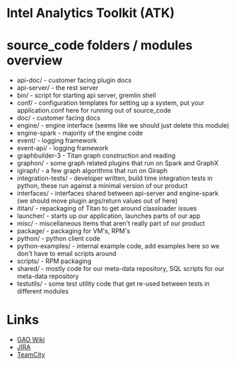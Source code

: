 Intel Analytics Toolkit (ATK)
=============================

# source_code folders / modules overview
* api-doc/ - customer facing plugin docs
* api-server/ - the rest server
* bin/ - script for starting api server, gremlin shell
* conf/ - configuration templates for setting up a system, put your application.conf here for running out of source_code
* doc/ - customer facing docs
* engine/ - engine interface (seems like we should just delete this module)
* engine-spark - majority of the engine code
* event/ - logging framework
* event-api/ - logging framework
* graphbuilder-3 - Titan graph construction and reading
* graphon/ - some graph related plugins that run on Spark and GraphX
* igiraph/ - a few graph algorithms that run on Giraph
* integration-tests/ - developer written, build time integration tests in python, these run against a minimal version of our product
* interfaces/ - interfaces shared between api-server and engine-spark (we should move plugin args/return values out of here)
* ititan/ - repackaging of Titan to get around classloader issues
* launcher/ - starts up our application, launches parts of our app
* misc/ - miscellaneous items that aren't really part of our product
* package/ - packaging for VM's, RPM's
* python/ - python client code
* python-examples/ - internal example code, add examples here so we don't have to email scripts around
* scripts/ - RPM packaging
* shared/ - mostly code for our meta-data repository, SQL scripts for our meta-data repository
* testutils/ - some test utility code that get re-used between tests in different modules


# Links
* [GAO Wiki](https://securewiki.ith.intel.com/display/GAO/Graph+Analytics+Home)
* [JIRA](https://jira01.devtools.intel.com/secure/Dashboard.jspa)
* [TeamCity](https://ubit-teamcity-iag.intel.com/project.html?projectId=Gao)
